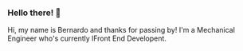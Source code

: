 ### Hello there! 👋

Hi, my name is Bernardo and thanks for passing by! I'm a Mechanical Engineer who's currently lFront End Developent.
